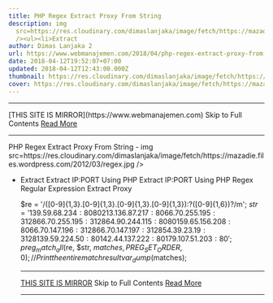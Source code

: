 ```yaml
---
title: PHP Regex Extract Proxy From String
description: img
  src=https://res.cloudinary.com/dimaslanjaka/image/fetch/https://mazadie.files.wordpress.com/2012/03/regex.jpg
  /><ul><li>Extract
author: Dimas Lanjaka 2
url: https://www.webmanajemen.com/2018/04/php-regex-extract-proxy-from-string.html
date: 2018-04-12T19:52:07+07:00
updated: 2018-04-12T12:43:00.000Z
thumbnail: https://res.cloudinary.com/dimaslanjaka/image/fetch/https://mazadie.files.wordpress.com/2012/03/regex.jpg
cover: https://res.cloudinary.com/dimaslanjaka/image/fetch/https://mazadie.files.wordpress.com/2012/03/regex.jpg
---
```


<hr/> [THIS SITE IS MIRROR](https://www.webmanajemen.com) Skip to Full Contents <a href="https://www.webmanajemen.com/2018/04/php-regex-extract-proxy-from-string.html" rel="follow" class="button" id="read-more">Read More</a> <hr/> PHP Regex Extract Proxy From String - img src=https://res.cloudinary.com/dimaslanjaka/image/fetch/https://mazadie.files.wordpress.com/2012/03/regex.jpg /><ul><li>Extract Extract IP:PORT Using PHP
Extract IP:PORT Using PHP Regex
Regular Expression Extract Proxy
 
$re = '/([0-9]{1,3}\.[0-9]{1,3}\.[0-9]{1,3}\.[0-9]{1,3}):?([0-9]{1,6})?/m';
$str = '139.59.68.234:8080
213.136.87.217:80
66.70.255.195:3128
66.70.255.195:3128
64.90.244.115:8080
159.65.156.208:80
66.70.147.196:3128
66.70.147.197:3128
54.39.23.19:3128
139.59.224.50:80
142.44.137.222:80
179.107.51.203:80';
preg_match_all($re, $str, $matches, PREG_SET_ORDER, 0);
// Print the entire match result
var_dump($matches); <hr/> [THIS SITE IS MIRROR](https://www.webmanajemen.com) Skip to Full Contents <a href="https://www.webmanajemen.com/2018/04/php-regex-extract-proxy-from-string.html" rel="follow" class="button" id="read-more">Read More</a> <hr/>